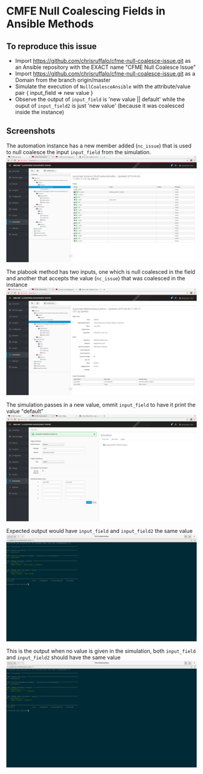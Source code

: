 # CMFE Null Coalescing Fields in Ansible Methods

## To reproduce this issue
* Import https://github.com/chrisruffalo/cfme-null-coalesce-issue.git as an Ansible repository with the EXACT name "CFME Null Coalesce Issue"
* Import https://github.com/chrisruffalo/cfme-null-coalesce-issue.git as a Domain from the branch origin/master
* Simulate the execution of `NullCoalesceAnsible` with the attribute/value pair { input_field => new value }
* Observe the output of `input_field` is 'new value || default' while the ouput of `input_field2` is just 'new value' (because it was coalesced inside the instance)

## Screenshots

The automation instance has a new member added (`nc_issue`) that is used to null coalesce the input `input_field` from the simulation.
![Automation Instance](img/automation_instance.png "Automation Instance")

The plabook method has two inputs, one which is null coalesced in the field and another that accepts the value (`nc_issue`) that was coalesced in the instance
![Playbook Method](img/playbook_method.png "Playbook Method")

The simulation passes in a new value, ommit `input_field` to have it print the value "default"
![Simulation Setup](img/simulation_setup.png "Simulation Setup")

Expected output would have `input_field` and `input_field2` the same value
![Ansible Output](img/ansible_output.png "Ansible Ouput")

This is the output when no value is given in the simulation, both `input_field` and `input_field2` should have the same value
![Ansible Output2](img/ansible_output_2.png "Ansible Ouput2")


